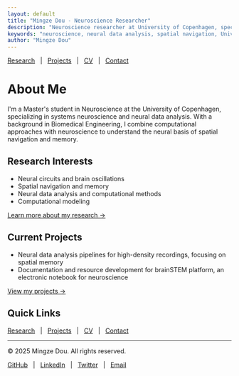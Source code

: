 ```yaml
---
layout: default
title: "Mingze Dou - Neuroscience Researcher"
description: "Neuroscience researcher at University of Copenhagen, specializing in neural data analysis and spatial navigation"
keywords: "neuroscience, neural data analysis, spatial navigation, University of Copenhagen, Mingze Dou"
author: "Mingze Dou"
---
```


[Research](/research) &nbsp;&nbsp;|&nbsp;&nbsp; [Projects](/projects) &nbsp;&nbsp;|&nbsp;&nbsp; [CV](/cv) &nbsp;&nbsp;|&nbsp;&nbsp; [Contact](/contact)

# About Me

I'm a Master's student in Neuroscience at the University of Copenhagen, specializing in systems neuroscience and neural data analysis. With a background in Biomedical Engineering, I combine computational approaches with neuroscience to understand the neural basis of spatial navigation and memory.

## Research Interests

* Neural circuits and brain oscillations
* Spatial navigation and memory
* Neural data analysis and computational methods
* Computational modeling

[Learn more about my research →](/research)

## Current Projects

* Neural data analysis pipelines for high-density recordings, focusing on spatial memory
* Documentation and resource development for brainSTEM platform, an electronic notebook for neuroscience

[View my projects →](/projects)

## Quick Links

[Research](/research) &nbsp;&nbsp;|&nbsp;&nbsp; [Projects](/projects) &nbsp;&nbsp;|&nbsp;&nbsp; [CV](/cv) &nbsp;&nbsp;|&nbsp;&nbsp; [Contact](/contact)

---

© 2025 Mingze Dou. All rights reserved.

[GitHub](https://github.com/MingzeDou) &nbsp;&nbsp;|&nbsp;&nbsp; [LinkedIn](https://www.linkedin.com/in/mingze-dou-508466279/) &nbsp;&nbsp;|&nbsp;&nbsp; [Twitter](https://x.com/mingze_dou/following) &nbsp;&nbsp;|&nbsp;&nbsp; [Email](mailto:mingze.dou@sund.ku.dk)
